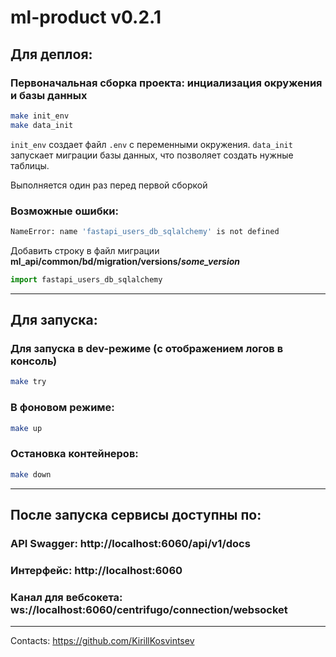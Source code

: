# ml-product v0.2.1

## Для деплоя:

### Первоначальная сборка проекта: инциализация окружения и базы данных
```bash
make init_env
make data_init
```
`init_env` создает файл `.env` с переменными окружения.
`data_init` запускает миграции базы данных, что позволяет создать нужные таблицы.

Выполняется один раз перед первой сборкой

### Возможные ошибки:

```bash
NameError: name 'fastapi_users_db_sqlalchemy' is not defined
```

Добавить строку в файл миграции **ml_api/common/bd/migration/versions/_some_version_** 

```python
import fastapi_users_db_sqlalchemy
```

---
## Для запуска:

### Для запуска в dev-режиме (с отображением логов в консоль)
```bash
make try
```
### В фоновом режиме:
```bash
make up
```
### Остановка контейнеров:
```bash
make down
```

---
## После запуска сервисы доступны по:

### API Swagger: http://localhost:6060/api/v1/docs

### Интерфейс: http://localhost:6060

### Канал для вебсокета: ws://localhost:6060/centrifugo/connection/websocket

---

Contacts: https://github.com/KirillKosvintsev

